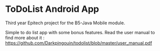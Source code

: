 # ToDoList Android App

Third year Epitech project for the B5-Java Mobile module.

Simple to do list app with some bonus features. Read the user manual to find more about it : https://github.com/Darkpingouin/todolist/blob/master/user_manual.pdf


